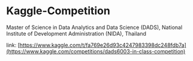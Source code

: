 # Kaggle-Competition

Master of Science in Data Analytics and Data Science (DADS), National Institute of Development Administration (NIDA), Thailand

link: [https://www.kaggle.com/t/fa769e26d93c4247983398dc248fdb7a](https://www.kaggle.com/competitions/dads6003-in-class-competition)
